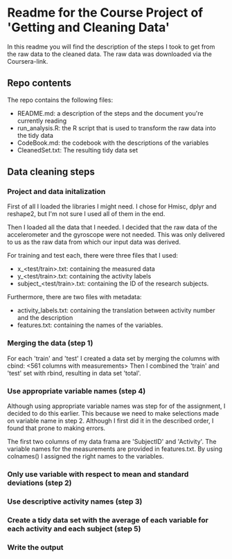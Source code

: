 # Readme for the Course Project of 'Getting and Cleaning Data'

In this readme you will find the description of the steps I took to get from the raw data to the cleaned data. The raw data was downloaded via the Coursera-link.

## Repo contents
The repo contains the following files:
- README.md: a description of the steps and the document you're currently reading
- run_analysis.R: the R script that is used to transform the raw data into the tidy data
- CodeBook.md: the codebook with the descriptions of the variables
- CleanedSet.txt: The resulting tidy data set

## Data cleaning steps

### Project and data initalization
First of all I loaded the libraries I might need. I chose for Hmisc, dplyr and reshape2, but I'm not sure I used all of them in the end.

Then I loaded all the data that I needed. I decided that the raw data of the accelerometer and the gyroscope were not needed. This was only delivered to us as the raw data from which our input data was derived.

For training and test each, there were three files that I used:
- x_<test/train>.txt: containing the measured data
- y_<test/train>.txt: containing the activity labels
- subject_<test/train>.txt: containing the ID of the research subjects.

Furthermore, there are two files with metadata:
- activity_labels.txt: containing the translation between activity number and the description
- features.txt: containing the names of the variables.

### Merging the data (step 1)
For each 'train' and 'test' I created a data set by merging the columns with cbind:
<SubjectID>      <Activity>      <561 columns with measurements>
Then I combined the 'train' and 'test' set with rbind, resulting in data set 'total'.

### Use appropriate variable names (step 4)
Although using appropriate variable names was step for of the assignment, I decided to do this earlier. This because we need to make selections made on variable name in step 2. Although I first did it in the described order, I found that prone to making errors.

The first two columns of my data frama are 'SubjectID' and 'Activity'.  The variable names for the measurements are provided in features.txt. By using colnames() I assigned the right names to the variables.

### Only use variable with respect to mean and standard deviations (step 2)

### Use descriptive activity names (step 3)

### Create a tidy data set with the average of each variable for each activity and each subject (step 5)

### Write the output